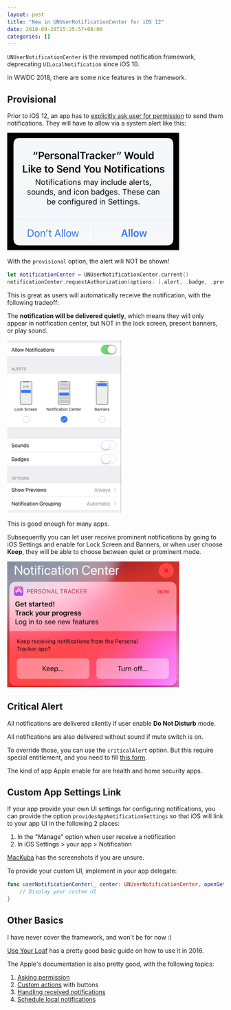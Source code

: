 ```yaml
---
layout: post
title: "New in UNUserNotificationCenter for iOS 12"
date: 2018-09-28T15:25:57+08:00
categories: []
---
```


`UNUserNotificationCenter` is the revamped notification framework, deprecating `UILocalNotification` since iOS 10.

In WWDC 2018, there are some nice features in the framework.

## Provisional

Prior to iOS 12, an app has to [explicitly ask user for permission](https://developer.apple.com/documentation/usernotifications/asking_permission_to_use_notifications) to send them notifications. They will have to allow via a system alert like this:

![](/images/usernotifications-alert.png)

With the `provisional` option, the alert will NOT be shown!

```swift
let notificationCenter = UNUserNotificationCenter.current()
notificationCenter.requestAuthorization(options: [.alert, .badge, .provisional]) { ... }
```

This is great as users will automatically receive the notification, with the following tradeoff:

The **notification will be delivered quietly**, which means they will only appear in notification center, but NOT in the lock screen, present banners, or play sound.

![](/images/usernotifications-quiet.png)

This is good enough for many apps.

Subsequently you can let user receive prominent notifications by going to iOS Settings and enable for Lock Screen and Banners, or when user choose **Keep**, they will be able to choose between quiet or prominent mode.

![](/images/usernotifications-keep-or-not.png)

## Critical Alert

All notifications are delivered silently if user enable **Do Not Disturb** mode.

All notifications are also delivered without sound if mute switch is on.

To override those, you can use the `criticalAlert` option. But this require special entitlement, and you need to fill [this form](https://developer.apple.com/contact/request/notifications-critical-alerts-entitlement/).

The kind of app Apple enable for are health and home security apps.

## Custom App Settings Link

If your app provide your own UI settings for configuring notifications, you can provide the option `providesAppNotificationSettings` so that iOS will link to your app UI in the following 2 places:

1. In the "Manage" option when user receive a notification
2. In iOS Settings > your app > Notification

[MacKuba](https://mackuba.eu/2018/06/11/notifications-in-ios-12/) has the screenshots if you are unsure.

To provide your custom UI, implement in your app delegate:

```swift
func userNotificationCenter(_ center: UNUserNotificationCenter, openSettingsFor notification: UNNotification?) {
    // Display your custom UI
}
```

## Other Basics

I have never cover the framework, and won't be for now :)

[Use Your Loaf](https://useyourloaf.com/blog/local-notifications-with-ios-10/) has a pretty good basic guide on how to use it in 2016.

The Apple's documentation is also pretty good, with the following topics:

1. [Asking permission](https://developer.apple.com/documentation/usernotifications/asking_permission_to_use_notifications)
2. [Custom actions](https://developer.apple.com/documentation/usernotifications/declaring_your_actionable_notification_types) with buttons
3. [Handling received notifications](https://developer.apple.com/documentation/usernotifications/handling_notifications_and_notification-related_actions)
4. [Schedule local notifications](https://developer.apple.com/documentation/usernotifications/scheduling_a_notification_locally_from_your_app)
